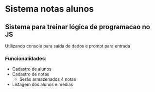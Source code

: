 # Sistema notas alunos
## Sistema para treinar lógica de programacao no JS
Utilizando console para saída de dados e prompt para entrada
### Funcionalidades:
- Cadastro de alunos
- Cadastro de notas
  - Serão armazenados 4 notas
- Listagem dos alunos e médias

